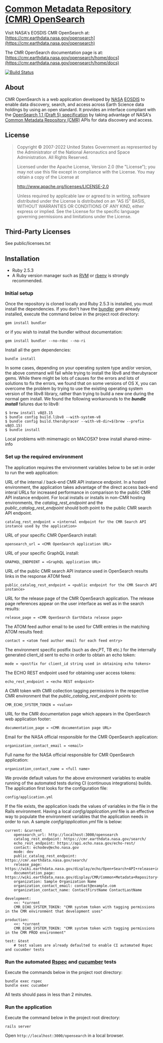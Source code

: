 # [Common Metadata Repository (CMR) OpenSearch](https://cmr.earthdata.nasa.gov/openseaarch)

Visit NASA's EOSDIS CMR OpenSearch at:
[https://cmr.earthdata.nasa.gov/opensearch](https://cmr.earthdata.nasa.gov/opensearch)

The CMR OpenSearch documentation page is at:
[https://cmr.earthdata.nasa.gov/opensearch/home/docs](https://cmr.earthdata.nasa.gov/opensearch/home/docs)

[![Build Status](https://travis-ci.org/nasa/cmr-opensearch.svg?branch=master)](https://travis-ci.org/nasa/cmr-opensearch)

## About
CMR OpenSearch is a web application developed by [NASA](http://nasa.gov) [EOSDIS](https://earthdata.nasa.gov)
to enable data discovery, search, and access across Earth Science data holdings by using an open standard.
It provides an interface compliant with the [OpenSearch 1.1 (Draft 5) specification](http://www.opensearch.org/Home)
by taking advantage of NASA's [Common Metadata Repository (CMR)](https://cmr.earthdata.nasa.gov/search/) APIs for data discovery and access.

## License

> Copyright © 2007-2022 United States Government as represented by the Administrator of the National Aeronautics and Space Administration. All Rights Reserved.
>
> Licensed under the Apache License, Version 2.0 (the "License"); you may not use this file except in compliance with the License.
> You may obtain a copy of the License at
>
>    http://www.apache.org/licenses/LICENSE-2.0
>
> Unless required by applicable law or agreed to in writing, software distributed under the License is distributed on an "AS IS" BASIS,
> WITHOUT WARRANTIES OR CONDITIONS OF ANY KIND, either express or implied. See the License for the specific language governing permissions and limitations under the License.

## Third-Party Licenses

See public/licenses.txt

## Installation

* Ruby 2.5.3
* A Ruby version manager such as [RVM](http://rvm.io/) or [rbenv](https://github.com/rbenv/rbenv) is strongly recommended.

### Initial setup
Once the repository is cloned locally and Ruby 2.5.3 is installed, you must install the dependencies.
If you don't have the [bundler](http://bundler.io/) gem already installed, execute the command below in the project root directory:

    gem install bundler   

or if you wish to install the bundler without documentation:

    gem install bundler --no-rdoc --no-ri

Install all the gem dependencies:

    bundle install    

In some cases, depending on your operating system type and/or version, the above command will fail while trying to install
the libv8 and therubyracer gems.  While there might be lots of causes for the errors and lots of
solutions to fix the errors, we found that on some versions of OS X, you can overcome the problem by trying to use the existing
operating system version of the libv8 library, rather than trying to build a new one during the normal gem install.
We found the following workarounds to the _**bundle install**_ failures due to libv8:

    $ brew install v8@3.15
    $ bundle config build.libv8 --with-system-v8
    $ bundle config build.therubyracer --with-v8-dir=$(brew --prefix v8@3.15)
    $ bundle install

Local problems with mimemagic on MACOSX?
    brew install shared-mime-info

### Set up the required environment
The application requires the environment variables below to be set in order to run the web application:  

URL of the internal / back-end CMR API instance endpoint.  In a hosted environment, the application
takes advantage of the direct access back-end interal URLs for increased performance in comparison to
the public CMR API instance endpoint. For local installs or installs in non-CMR hosting environments,
the _catalog_rest_endpoint_ and the _public_catalog_rest_endpoint_ should both point to the public
CMR search API endpoint.

    catalog_rest_endpoint = <internal endpoint for the CMR Search API instance used by the application>

URL of your specific CMR OpenSearch install:

    opensearch_url = <CMR OpenSearch application URL>

URL of your specific GraphQL install:

    GRAPHQL_ENDPOINT = <GraphQL application URL>

URL of the public CMR search API instance used in OpenSearch results links in the response ATOM feed:

    public_catalog_rest_endpoint = <public endpoint for the CMR Search API instance>

URL for the release page of the CMR OpenSearch application.
The release page references appear on the user interface as well as in the search results:

    release_page = <CMR OpenSearch EarthData release page>

The ATOM feed author email to be used for CMR entries in the matching ATOM results feed:

    contact = <atom feed author email for each feed entry>

The environment specific postfix (such as dev,PT, TB etc.) for the internally generated client_id sent to echo in
order to obtain an echo token:

    mode = <postfix for client_id string used in obtaining echo tokens>

The ECHO REST endpoint used for obtaining user access tokens:

    echo_rest_endpoint = <echo REST endpoint>

A CMR token with CMR collection tagging permissions in the respective CMR environment that the
_public_catalog_rest_endpoint_ points to:

    CMR_ECHO_SYSTEM_TOKEN = <value>

URL for the CMR documentation page which appears in the OpenSearch web application footer:

    documentation_page = <CMR documentation page URL>

Email for the NASA official responsible for the CMR OpenSearch application:

    organization_contact_email = <email>

Full name for the NASA official responsible for CMR OpenSearch application:

    organization_contact_name = <full name>

We provide default values for the above environment variables to enable running of the automated tests during
CI (continuous integrations) builds.
The application first looks for the configuration file:

    config/application.yml

If the file exists, the application loads the values of variables in the file in the Rails environment.  Having
a local _config/application.yml_ file is an effective way to populate the environment variables
that the application needs in order to run.  A sample _config/application.yml_ file is below:

    current: &current
        opensearch_url: http://localhost:3000/opensearch
        catalog_rest_endpoint: https://cmr.earthdata.nasa.gov/search/
        echo_rest_endpoint: https://api.echo.nasa.gov/echo-rest/
        contact: echodev@echo.nasa.gov
        mode: dev
        public_catalog_rest_endpoint: https://cmr.earthdata.nasa.gov/search/
        release_page: https://wiki.earthdata.nasa.gov/display/echo/Open+Search+API+release+information
        documentation_page: https://wiki.earthdata.nasa.gov/display/CMR/Common+Metadata+Repository+Home
        organization: Sample Organization Name
        organization_contact_email: contact@example.com
        organization_contact_name: ContactFirstName ContactLastName

    development:
        <<: *current
        CMR_ECHO_SYSTEM_TOKEN: "CMR system token with tagging permissions in the CMR environment that development uses"

    production:
        <<: *current
        CMR_ECHO_SYSTEM_TOKEN: "CMR system token with tagging permissions in the CMR PROD environment"

    test: &test
        # test values are already defaulted to enable CI automated Rspec and cucumber tests

### Run the automated [Rspec](http://rspec.info/) and [cucumber](https://github.com/cucumber/cucumber-rails) tests
Execute the commands below in the project root directory:

    bundle exec rspec
    bundle exec cucumber

All tests should pass in less than 2 minutes.

### Run the application
Execute the command below in the project root directory:

    rails server

Open `http://localhost:3000/opensearch` in a local browser.
